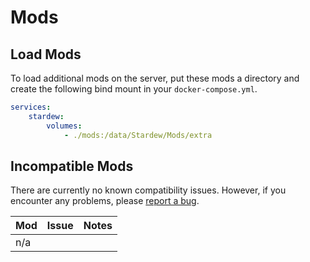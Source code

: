 # Mods
## Load Mods
To load additional mods on the server, put these mods a directory and create the following bind mount in your `docker-compose.yml`.

```yml
services:
    stardew:
        volumes:
            - ./mods:/data/Stardew/Mods/extra
```

## Incompatible Mods

There are currently no known compatibility issues. However, if you encounter any problems, please [report a bug](https://github.com/stardew-valley-dedicated-server/server/issues/new?assignees=&labels=bug%2C+needs-verification%2C+incompatible%20mod&projects=&template=bug_report.md).

|Mod  |Issue|Notes|
|-----|-----|-----|
| n/a |     |     |
